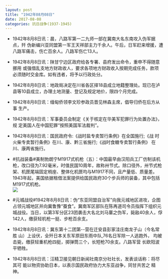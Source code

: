 ```yaml
---
layout: post
title: "1942年08月08日"
date: 2017-08-08
categories: 抗日战争(1937-1945)
---
```


<meta name="referrer" content="no-referrer" />

- 1942年8月8日讯：晨，八路军第一二九师一部在冀南大名东南攻入伪军据点，歼 伪新编兴亚同盟第一军王天祥部主力千余人。午后，日军赶来增援，遭 八路军痛击，伤亡百余人。八路军伤亡13人。 

- 1942年8月8日讯：陕甘宁边区政府给各专署、县府发出命令，重申不得随意挪用 或强借乱支地方财政收人，要求各项地方财政收入按期完成任务，款项 必须随时交金库。如有违者，将予以行政处分。 

- 1942年8月8日讯：地政局决定在川省各区择18县成立地籍整理处。现已在泸 县等10县成立，办理土地测量、登记及规定地价，限四个月完成。 

- 1942年8月8日讯：缅甸侨领李文珍参政员晋见林森主席，倡导归侨在后方从事 生产。 

- 1942年8月8日讯：军事委员会制定《关于核定在华美军犯罪行为处置办法》，规 定美国人在中国犯罪“按照美国军法裁判”。 

- 1942年8月8日讯：国民政府令:《战时盐专卖暂行条例》在全国施行;《战 时火柴专卖暂行条例》在川、康、黔三省施行;《战时食糖专卖暂行条例》 在川、康两省施行。 

- #抗战装备#美制勃朗宁M1917式机枪（五）：中国最早由汉阳兵工厂仿制该机枪，改口径为7.92毫米，时值民国10周年，故称卅节式。除口径外，卅节式枪架、机匣尾端固定梢座、整体化机匣均与M1917不同，且产量低、质量差。1943年起，美国依据租借法案提供给国民政府30个步兵师的装备，其中包括M1917式机枪。 <br/><img src="https://wx2.sinaimg.cn/large/aca367d8ly1fic33smfaxj20f310n0zv.jpg" />

- #元城战役#1942年8月8日讯：伪“东亚同盟自治军”向我元城地区进攻，企图占领元城地区并向冀鲁豫“蚕食”。冀南军区部队在陈再道司令员指挥下组织元城战役。当日，以第3军分区23团袭击大名北刘马寨之伪军，毙敌40余人，俘142人，缴获轻机枪一挺、步枪百余支。 

- 1942年8月8日讯：冀东第十二团第--营在迁安县彭家洼庄南龙子山（今名常胜 山）上设伏，全歼日本关东军原田东雨中队,76名日军除一人逃跑外， 均被击毙，缴获轻重机枪四挺，掷弹筒三个，长短枪70余支。八路军营 长欧阳波平牺牲。 

- 1942年8月8日讯：汪精卫接见朝日新闻社南京分社社长，发表谈话称：将尽其可 能以物资协助日本，以表示国民政府协力大东亚战争，同甘共苦之 精神。 

